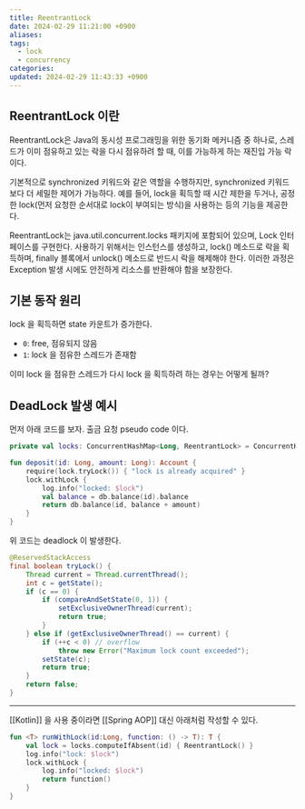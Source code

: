 ```yaml
---
title: ReentrantLock
date: 2024-02-29 11:21:00 +0900
aliases: 
tags:
  - lock
  - concurrency
categories: 
updated: 2024-02-29 11:43:33 +0900
---
```


## ReentrantLock 이란

ReentrantLock은 Java의 동시성 프로그래밍을 위한 동기화 메커니즘 중 하나로, 스레드가 이미 점유하고 있는 락을 다시 점유하려 할 때, 이를 가능하게 하는 재진입 가능 락이다. 

기본적으로 synchronized 키워드와 같은 역할을 수행하지만, synchronized 키워드보다 더 세밀한 제어가 가능하다. 예를 들어, lock을 획득할 때 시간 제한을 두거나, 공정한 lock(먼저 요청한 순서대로 lock이 부여되는 방식)을 사용하는 등의 기능을 제공한다.

ReentrantLock는 java.util.concurrent.locks 패키지에 포함되어 있으며, Lock 인터페이스를 구현한다. 사용하기 위해서는 인스턴스를 생성하고, lock() 메소드로 락을 획득하며, finally 블록에서 unlock() 메소드로 반드시 락을 해제해야 한다. 이러한 과정은 Exception 발생 시에도 안전하게 리소스를 반환해야 함을 보장한다.

## 기본 동작 원리

lock 을 획득하면 state 카운트가 증가한다.

- `0`: free, 점유되지 않음
- `1`: lock 을 점유한 스레드가 존재함

이미 lock 을 점유한 스레드가 다시 lock 을 획득하려 하는 경우는 어떻게 될까?

## DeadLock 발생 예시

먼저 아래 코드를 보자. 출금 요청 pseudo code 이다.

```kotlin
private val locks: ConcurrentHashMap<Long, ReentrantLock> = ConcurrentHashMap()

fun deposit(id: Long, amount: Long): Account {
    require(lock.tryLock()) { "lock is already acquired" }
    lock.withLock {
        log.info("locked: $lock")
        val balance = db.balance(id).balance
        return db.balance(id, balance + amount)
    }
}
```

위 코드는 deadlock 이 발생한다.

```java
@ReservedStackAccess
final boolean tryLock() {
    Thread current = Thread.currentThread();
    int c = getState();
    if (c == 0) {
        if (compareAndSetState(0, 1)) {
            setExclusiveOwnerThread(current);
            return true;
        }
    } else if (getExclusiveOwnerThread() == current) {
        if (++c < 0) // overflow
            throw new Error("Maximum lock count exceeded");
        setState(c);
        return true;
    }
    return false;
}
```

---

[[Kotlin]] 을 사용 중이라면 [[Spring AOP]] 대신 아래처럼 작성할 수 있다.

```kotlin
fun <T> runWithLock(id:Long, function: () -> T): T {
    val lock = locks.computeIfAbsent(id) { ReentrantLock() }
    log.info("lock: $lock")
    lock.withLock {
        log.info("locked: $lock")
        return function()
    }
}
```